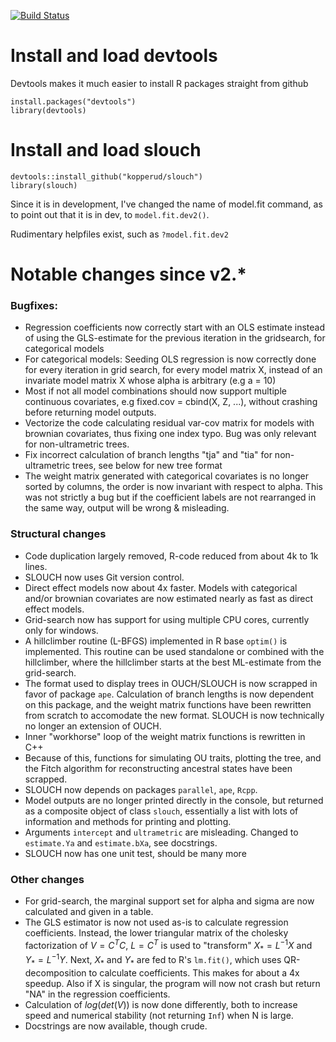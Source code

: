 [![Build Status](https://travis-ci.org/kopperud/slouch.svg?branch=master)](https://travis-ci.org/kopperud/slouch)

# Install and load devtools

Devtools makes it much easier to install R packages straight from github
```
install.packages("devtools")
library(devtools)
```

# Install and load slouch
```
devtools::install_github("kopperud/slouch")
library(slouch)
```

Since it is in development, I've changed the name of model.fit command, as to point out that it is in dev, to `model.fit.dev2()`.

Rudimentary helpfiles exist, such as `?model.fit.dev2`

# Notable changes since v2.*

### Bugfixes:
* Regression coefficients now correctly start with an OLS estimate instead of using the GLS-estimate for the previous iteration in the gridsearch, for categorical models
* For categorical models: Seeding OLS regression is now correctly done for every iteration in grid search, for every model matrix X, instead of an invariate model matrix X whose alpha is arbitrary (e.g a = 10)
* Most if not all model combinations should now support multiple continuous covariates, e.g fixed.cov = cbind(X, Z, ...), without crashing before returning model outputs.
* Vectorize the code calculating residual var-cov matrix for models with brownian covariates, thus fixing one index typo. Bug was only relevant for non-ultrametric trees.
* Fix incorrect calculation of branch lengths "tja" and "tia" for non-ultrametric trees, see below for new tree format
* The weight matrix generated with categorical covariates is no longer sorted by columns, the order is now invariant with respect to alpha. This was not strictly a bug but if the coefficient labels are not rearranged in the same way, output will be wrong & misleading.


### Structural changes
* Code duplication largely removed, R-code reduced from about 4k to 1k lines.
* SLOUCH now uses Git version control.
* Direct effect models now about 4x faster. Models with categorical and/or brownian covariates are now estimated nearly as fast as direct effect models.
* Grid-search now has support for using multiple CPU cores, currently only for windows.
* A hillclimber routine (L-BFGS) implemented in R base `optim()` is implemented. This routine can be used standalone or combined with the hillclimber, where the hillclimber starts at the best ML-estimate from the grid-search.
* The format used to display trees in OUCH/SLOUCH is now scrapped in favor of package `ape`. Calculation of branch lengths is now dependent on this package, and the weight matrix functions have been rewritten from scratch to accomodate the new format. SLOUCH is now technically no longer an extension of OUCH.
* Inner "workhorse" loop of the weight matrix functions is rewritten in C++
* Because of this, functions for simulating OU traits, plotting the tree, and the Fitch algorithm for reconstructing ancestral states have been scrapped.
* SLOUCH now depends on packages `parallel`, `ape`, `Rcpp`.
* Model outputs are no longer printed directly in the console, but returned as a composite object of class `slouch`, essentially a list with lots of information and methods for printing and plotting.
* Arguments `intercept` and `ultrametric` are misleading. Changed to `estimate.Ya` and `estimate.bXa`, see docstrings.
* SLOUCH now has one unit test, should be many more

### Other changes
* For grid-search, the marginal support set for alpha and sigma are now calculated and given in a table.
* The GLS estimator is now not used as-is to calculate regression coefficients. Instead, the lower triangular matrix of the cholesky factorization of $V = C^TC$, $L = C^T$ is used to "transform" $X_{*} = L^{-1}X$ and $Y_{*} = L^{-1}Y$. Next, $X_*$ and $Y_*$ are fed to R's `lm.fit()`, which uses QR-decomposition to calculate coefficients. This makes for about a 4x speedup. Also if X is singular, the program will now not crash but return "NA" in the regression coefficients.
* Calculation of $log(det(V))$ is now done differently, both to increase speed and numerical stability (not returning `Inf`) when N is large.
* Docstrings are now available, though crude.

